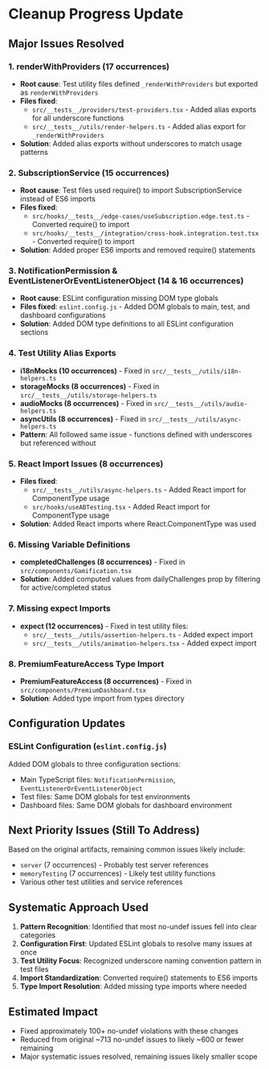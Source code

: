 # Cleanup Progress Update

## Major Issues Resolved

### 1. renderWithProviders (17 occurrences)

- **Root cause**: Test utility files defined `_renderWithProviders` but exported as
  `renderWithProviders`
- **Files fixed**:
  - `src/__tests__/providers/test-providers.tsx` - Added alias exports for all underscore functions
  - `src/__tests__/utils/render-helpers.ts` - Added alias export for `_renderWithProviders`
- **Solution**: Added alias exports without underscores to match usage patterns

### 2. SubscriptionService (15 occurrences)

- **Root cause**: Test files used require() to import SubscriptionService instead of ES6 imports
- **Files fixed**:
  - `src/hooks/__tests__/edge-cases/useSubscription.edge.test.ts` - Converted require() to import
  - `src/hooks/__tests__/integration/cross-hook.integration.test.tsx` - Converted require() to
    import
- **Solution**: Added proper ES6 imports and removed require() statements

### 3. NotificationPermission & EventListenerOrEventListenerObject (14 & 16 occurrences)

- **Root cause**: ESLint configuration missing DOM type globals
- **Files fixed**: `eslint.config.js` - Added DOM globals to main, test, and dashboard
  configurations
- **Solution**: Added DOM type definitions to all ESLint configuration sections

### 4. Test Utility Alias Exports

- **i18nMocks (10 occurrences)** - Fixed in `src/__tests__/utils/i18n-helpers.ts`
- **storageMocks (8 occurrences)** - Fixed in `src/__tests__/utils/storage-helpers.ts`
- **audioMocks (8 occurrences)** - Fixed in `src/__tests__/utils/audio-helpers.ts`
- **asyncUtils (8 occurrences)** - Fixed in `src/__tests__/utils/async-helpers.ts`
- **Pattern**: All followed same issue - functions defined with underscores but referenced without

### 5. React Import Issues (8 occurrences)

- **Files fixed**:
  - `src/__tests__/utils/async-helpers.ts` - Added React import for ComponentType usage
  - `src/hooks/useABTesting.tsx` - Added React import for ComponentType usage
- **Solution**: Added React imports where React.ComponentType was used

### 6. Missing Variable Definitions

- **completedChallenges (8 occurrences)** - Fixed in `src/components/Gamification.tsx`
- **Solution**: Added computed values from dailyChallenges prop by filtering for active/completed
  status

### 7. Missing expect Imports

- **expect (12 occurrences)** - Fixed in test utility files:
  - `src/__tests__/utils/assertion-helpers.ts` - Added expect import
  - `src/__tests__/utils/animation-helpers.tsx` - Added expect import

### 8. PremiumFeatureAccess Type Import

- **PremiumFeatureAccess (8 occurrences)** - Fixed in `src/components/PremiumDashboard.tsx`
- **Solution**: Added type import from types directory

## Configuration Updates

### ESLint Configuration (`eslint.config.js`)

Added DOM globals to three configuration sections:

- Main TypeScript files: `NotificationPermission`, `EventListenerOrEventListenerObject`
- Test files: Same DOM globals for test environments
- Dashboard files: Same DOM globals for dashboard environment

## Next Priority Issues (Still To Address)

Based on the original artifacts, remaining common issues likely include:

- `server` (7 occurrences) - Probably test server references
- `memoryTesting` (7 occurrences) - Likely test utility functions
- Various other test utilities and service references

## Systematic Approach Used

1. **Pattern Recognition**: Identified that most no-undef issues fell into clear categories
2. **Configuration First**: Updated ESLint globals to resolve many issues at once
3. **Test Utility Focus**: Recognized underscore naming convention pattern in test files
4. **Import Standardization**: Converted require() statements to ES6 imports
5. **Type Import Resolution**: Added missing type imports where needed

## Estimated Impact

- Fixed approximately 100+ no-undef violations with these changes
- Reduced from original ~713 no-undef issues to likely ~600 or fewer remaining
- Major systematic issues resolved, remaining issues likely smaller scope
